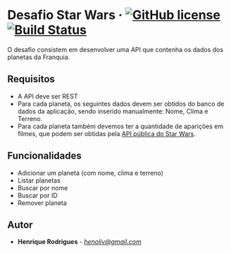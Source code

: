 # Desafio Star Wars &middot; [![GitHub license](https://img.shields.io/badge/license-MIT-blue.svg)](https://github.com/henoliv/starwars/blob/master/LICENSE) [![Build Status](https://travis-ci.org/henoliv/starwars.svg?branch=master)](https://travis-ci.org/henoliv/starwars)

O desafio consistem em desenvolver uma API que contenha os dados dos planetas da Franquia.

## Requisitos
- A API deve ser REST
- Para cada planeta, os seguintes dados devem ser obtidos do banco de dados da aplicação, sendo inserido manualmente: Nome, Clima e Terreno.
- Para cada planeta também devemos ter a quantidade de aparições em filmes, que podem ser obtidas pela [API pública do Star Wars](https://swapi.co/).

## Funcionalidades

- Adicionar um planeta (com nome, clima e terreno)
- Listar planetas
- Buscar por nome
- Buscar por ID
- Remover planeta

## Autor

*  **Henrique Rodrigues** - *henoliv@gmail.com*
